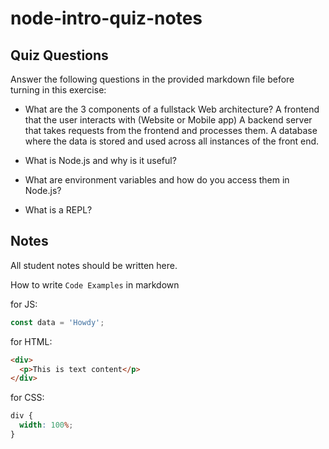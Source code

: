 # node-intro-quiz-notes

## Quiz Questions

Answer the following questions in the provided markdown file before turning in this exercise:

- What are the 3 components of a fullstack Web architecture?
  A frontend that the user interacts with (Website or Mobile app)
  A backend server that takes requests from the frontend and processes them.
  A database where the data is stored and used across all instances of the front end.
- What is Node.js and why is it useful?

- What are environment variables and how do you access them in Node.js?

- What is a REPL?

## Notes

All student notes should be written here.

How to write `Code Examples` in markdown

for JS:

```javascript
const data = 'Howdy';
```

for HTML:

```html
<div>
  <p>This is text content</p>
</div>
```

for CSS:

```css
div {
  width: 100%;
}
```
